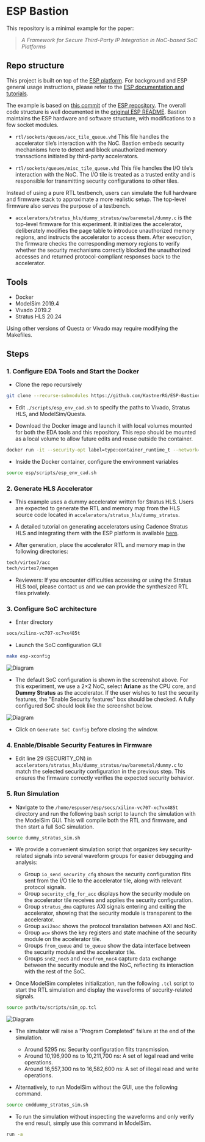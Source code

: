 

# ESP Bastion

This repository is a minimal example for the paper:

> *A Framework for Secure Third-Party IP Integration in NoC-based SoC Platforms* 

## Repo structure

This project is built on top of the [ESP platform](https://www.esp.cs.columbia.edu). For background and ESP general usage instructions, please refer to the [ESP documentation and tutorials](https://esp.cs.columbia.edu/docs/).

The example is based on [this commit](https://github.com/sld-columbia/esp/tree/607b249f06fb257c50e6f4e2e9d8a447f92eb1ee) of the [ESP repository](https://github.com/sld-columbia/esp). The overall code structure is well documented in the [original ESP README](original_README.md). Bastion maintains the ESP hardware and software structure, with modifications to a few socket modules.

* `rtl/sockets/queues/acc_tile_queue.vhd` This file handles the accelerator tile’s interaction with the NoC. Bastion embeds security mechanisms here to detect and block unauthorized memory transactions initiated by third-party accelerators.

* `rtl/sockets/queues/misc_tile_queue.vhd` This file handles the I/O tile’s interaction with the NoC. The I/O tile is treated as a trusted entity and is responsible for transmitting security configurations to other tiles.

Instead of using a pure RTL testbench, users can simulate the full hardware and firmware stack to approximate a more realistic setup. The top-level firmware also serves the purpose of a testbench.

* `accelerators/stratus_hls/dummy_stratus/sw/baremetal/dummy.c` is the top-level firmware for this experiment. It initializes the accelerator, deliberately modifies the page table to introduce unauthorized memory regions, and instructs the accelerator to access them. After execution, the firmware checks the corresponding memory regions to verify whether the security mechanisms correctly blocked the unauthorized accesses and returned protocol-compliant responses back to the accelerator.

## Tools
* Docker
* ModelSim 2019.4 
* Vivado 2019.2
* Stratus HLS 20.24

Using other versions of Questa or Vivado may require modifying the Makefiles. 

## Steps

### 1. Configure EDA Tools and Start the Docker

* Clone the repo recursively
```bash
git clone --recurse-submodules https://github.com/KastnerRG/ESP-Bastion.git
```

* Edit `./scripts/esp_env_cad.sh` to specify the paths to Vivado, Stratus HLS, and ModelSim/Questa.

* Download the Docker image and launch it with local volumes mounted for both the EDA tools and this repository. This repo should be mounted as a local volume to allow future edits and reuse outside the container.

```bash
docker run -it --security-opt label=type:container_runtime_t --network=host -e DISPLAY=$DISPLAY -v "$HOME/.Xauthority:/root/.Xauthority:rw" -v "/opt:/opt" -v "./ESP-Bastion:/home/espuser/esp" davidegiri/esp-tutorial:asplos2021 /bin/bash
```
* Inside the Docker container, configure the environment variables
```bash
source esp/scripts/esp_env_cad.sh
```

### 2. Generate HLS Accelerator
* This example uses a dummy accelerator written for Stratus HLS. Users are expected to generate the RTL and memory map from the HLS source code located in `accelerators/stratus_hls/dummy_stratus`. 
* A detailed tutorial on generating accelerators using Cadence Stratus HLS and integrating them with the ESP platform is available [here](https://esp.cs.columbia.edu/docs/systemc_acc/).

* After generation, place the accelerator RTL and memory map in the following directories:
```bash
tech/virtex7/acc
tech/virtex7/memgen
```

* Reviewers: If you encounter difficulties accessing or using the Stratus HLS tool, please contact us and we can provide the synthesized RTL files privately.

### 3. Configure SoC architecture

* Enter directory 
```bash
socs/xilinx-vc707-xc7vx485t
``` 
* Launch the SoC configuration GUI
```bash
make esp-xconfig
``` 
![Diagram](readme_pics/pre-config.png)

* The default SoC configuration is shown in the screenshot above. For this experiment, we use a 2×2 NoC, select **Ariane** as the CPU core, and **Dummy Stratus** as the accelerator. If the user wishes to test the security features, the "Enable Security features" box should be checked. A fully configured SoC should look like the screenshot below.

![Diagram](readme_pics/configure.png)

* Click on `Generate SoC Config` before closing the window.

### 4. Enable/Disable Security Features in Firmware

* Edit line 29 (SECURITY_ON) in `accelerators/stratus_hls/dummy_stratus/sw/baremetal/dummy.c` to match the selected security configuration in the previous step. This ensures the firmware correctly verifies the expected security behavior.

### 5. Run Simulation
* Navigate to the `/home/espuser/esp/socs/xilinx-vc707-xc7vx485t` directory and run the following bash script to launch the simulation with the ModelSim GUI. This will compile both the RTL and firmware, and then start a full SoC simulation.
```bash
source dummy_stratus_sim.sh
```
* We provide a convenient simulation script that organizes key security-related signals into several waveform groups for easier debugging and analysis:
    * Group `io_send_security_cfg` shows the security configuration flits sent from the I/O tile to the accelerator tile, along with relevant protocol signals.
    * Group `security_cfg_for_acc` displays how the security module on the accelerator tile receives and applies the security configuration.
    * Group `stratus_dma` captures AXI signals entering and exiting the accelerator, showing that the security module is transparent to the accelerator.
    * Group `axi2noc` shows the protocol translation between AXI and NoC.
    * Group `acw` shows the key registers and state machine of the security module on the accelerator tile.
    * Groups `from_queue` and `to_queue` show the data interface between the security module and the accelerator tile.
    * Groups `snd2_noc6` and `recvfrom_noc4` capture data exchange between the security module and the NoC, reflecting its interaction with the rest of the SoC.

* Once ModelSim completes initialization, run the following `.tcl` script to start the RTL simulation and display the waveforms of security-related signals.
```bash
source path/to/scripts/sim_op.tcl
```
![Diagram](readme_pics/waveform.png)

* The simulator will raise a "Program Completed" failure at the end of the simulation.
    * Around 5295 ns: Security configuration flits transmission.
    * Around 10,196,900 ns to 10,211,700 ns: A set of legal read and write operations.
    * Around 16,557,300 ns to 16,582,600 ns: A set of illegal read and write operations.

* Alternatively, to run ModelSim without the GUI, use the following command. 
```bash
source cmddummy_stratus_sim.sh
```
* To run the simulation without inspecting the waveforms and only verify the end result, simply use this command in ModelSim.
```bash
run -a
```

